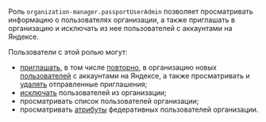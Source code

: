 Роль `organization-manager.passportUserAdmin` позволяет просматривать информацию о пользователях организации, а также приглашать в организацию и исключать из нее пользователей с аккаунтами на Яндексе.

Пользователи с этой ролью могут:
* [приглашать](../../organization/operations/add-account.md#send-invitation), в том числе [повторно](../../organization/operations/add-account#resend-invitation), в организацию новых [пользователей](../../organization/concepts/membership.md) с аккаунтами на Яндексе, а также просматривать и [удалять](../../organization/operations/add-account.md#delete-invitation) отправленные приглашения;
* [исключать](../../organization/operations/edit-account.md#remove-user) пользователей из организации;
* просматривать список пользователей организации;
* просматривать [атрибуты](../../organization/operations/setup-federation.md#claims-mapping) федеративных пользователей организации.
